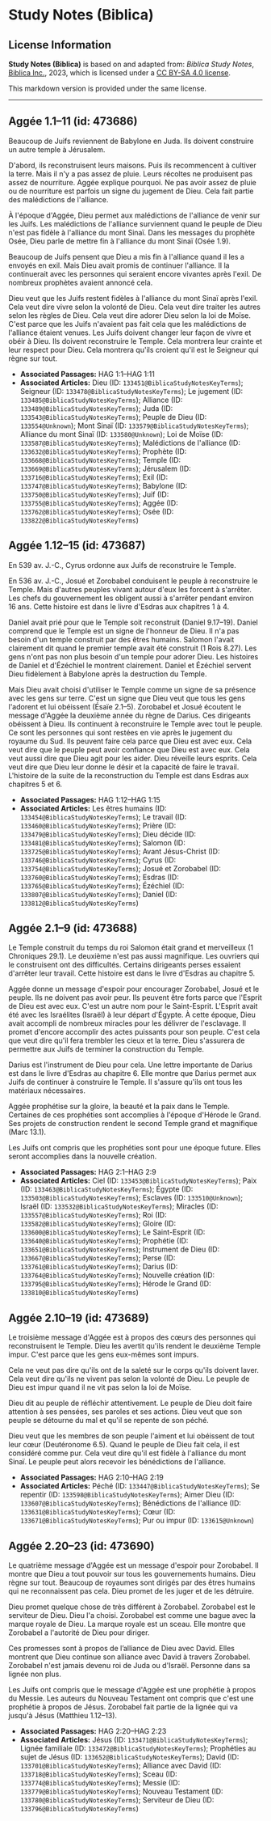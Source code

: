 # Study Notes (Biblica)

## License Information

**Study Notes (Biblica)** is based on and adapted from: _Biblica Study Notes_, [Biblica Inc.](https://www.biblica.com/), 2023, which is licensed under a [CC BY-SA 4.0 license](https://creativecommons.org/licenses/by-sa/4.0/legalcode.en).

This markdown version is provided under the same license.



--------------------------------

## Aggée 1.1–11 (id: 473686)

Beaucoup de Juifs reviennent de Babylone en Juda. Ils doivent construire un autre temple à Jérusalem.

D'abord, ils reconstruisent leurs maisons. Puis ils recommencent à cultiver la terre. Mais il n'y a pas assez de pluie. Leurs récoltes ne produisent pas assez de nourriture. Aggée explique pourquoi. Ne pas avoir assez de pluie ou de nourriture est parfois un signe du jugement de Dieu. Cela fait partie des malédictions de l'alliance.

À l'époque d'Aggée, Dieu permet aux malédictions de l'alliance de venir sur les Juifs. Les malédictions de l'alliance surviennent quand le peuple de Dieu n'est pas fidèle à l'alliance du mont Sinaï. Dans les messages du prophète Osée, Dieu parle de mettre fin à l'alliance du mont Sinaï (Osée 1\.9\).

Beaucoup de Juifs pensent que Dieu a mis fin à l'alliance quand il les a envoyés en exil. Mais Dieu avait promis de continuer l'alliance. Il la continuerait avec les personnes qui seraient encore vivantes après l'exil. De nombreux prophètes avaient annoncé cela.

Dieu veut que les Juifs restent fidèles à l'alliance du mont Sinaï après l'exil. Cela veut dire vivre selon la volonté de Dieu. Cela veut dire traiter les autres selon les règles de Dieu. Cela veut dire adorer Dieu selon la loi de Moïse. C'est parce que les Juifs n'avaient pas fait cela que les malédictions de l'alliance étaient venues. Les Juifs doivent changer leur façon de vivre et obéir à Dieu. Ils doivent reconstruire le Temple. Cela montrera leur crainte et leur respect pour Dieu. Cela montrera qu'ils croient qu'il est le Seigneur qui règne sur tout.

* **Associated Passages:** HAG 1:1–HAG 1:11
* **Associated Articles:** Dieu (ID: `133451@BiblicaStudyNotesKeyTerms`); Seigneur (ID: `133478@BiblicaStudyNotesKeyTerms`); Le jugement (ID: `133485@BiblicaStudyNotesKeyTerms`); Alliance (ID: `133489@BiblicaStudyNotesKeyTerms`); Juda (ID: `133543@BiblicaStudyNotesKeyTerms`); Peuple de Dieu (ID: `133554@Unknown`); Mont Sinaï (ID: `133579@BiblicaStudyNotesKeyTerms`); Alliance du mont Sinaï (ID: `133580@Unknown`); Loi de Moïse (ID: `133587@BiblicaStudyNotesKeyTerms`); Malédictions de l'alliance (ID: `133632@BiblicaStudyNotesKeyTerms`); Prophète (ID: `133668@BiblicaStudyNotesKeyTerms`); Temple (ID: `133669@BiblicaStudyNotesKeyTerms`); Jérusalem (ID: `133716@BiblicaStudyNotesKeyTerms`); Exil (ID: `133747@BiblicaStudyNotesKeyTerms`); Babylone (ID: `133750@BiblicaStudyNotesKeyTerms`); Juif (ID: `133755@BiblicaStudyNotesKeyTerms`); Aggée (ID: `133762@BiblicaStudyNotesKeyTerms`); Osée (ID: `133822@BiblicaStudyNotesKeyTerms`)

## Aggée 1.12–15 (id: 473687)

En 539 av. J.\-C., Cyrus ordonne aux Juifs de reconstruire le Temple.

En 536 av. J.\-C., Josué et Zorobabel conduisent le peuple à reconstruire le Temple. Mais d'autres peuples vivant autour d'eux les forcent à s'arrêter. Les chefs du gouvernement les obligent aussi à s'arrêter pendant environ 16 ans. Cette histoire est dans le livre d'Esdras aux chapitres 1 à 4\.

Daniel avait prié pour que le Temple soit reconstruit (Daniel 9\.17–19\). Daniel comprend que le Temple est un signe de l'honneur de Dieu. Il n'a pas besoin d'un temple construit par des êtres humains. Salomon l'avait clairement dit quand le premier temple avait été construit (1 Rois 8\.27\). Les gens n'ont pas non plus besoin d'un temple pour adorer Dieu. Les histoires de Daniel et d'Ézéchiel le montrent clairement. Daniel et Ézéchiel servent Dieu fidèlement à Babylone après la destruction du Temple.

Mais Dieu avait choisi d'utiliser le Temple comme un signe de sa présence avec les gens sur terre. C'est un signe que Dieu veut que tous les gens l'adorent et lui obéissent (Ésaïe 2\.1–5\). Zorobabel et Josué écoutent le message d'Aggée la deuxième année du règne de Darius. Ces dirigeants obéissent à Dieu. Ils continuent à reconstruire le Temple avec tout le peuple. Ce sont les personnes qui sont restées en vie après le jugement du royaume du Sud. Ils peuvent faire cela parce que Dieu est avec eux. Cela veut dire que le peuple peut avoir confiance que Dieu est avec eux. Cela veut aussi dire que Dieu agit pour les aider. Dieu réveille leurs esprits. Cela veut dire que Dieu leur donne le désir et la capacité de faire le travail. L'histoire de la suite de la reconstruction du Temple est dans Esdras aux chapitres 5 et 6\.

* **Associated Passages:** HAG 1:12–HAG 1:15
* **Associated Articles:** Les êtres humains (ID: `133454@BiblicaStudyNotesKeyTerms`); Le travail (ID: `133460@BiblicaStudyNotesKeyTerms`); Prière (ID: `133479@BiblicaStudyNotesKeyTerms`); Dieu décide (ID: `133481@BiblicaStudyNotesKeyTerms`); Salomon (ID: `133725@BiblicaStudyNotesKeyTerms`); Avant Jésus-Christ (ID: `133746@BiblicaStudyNotesKeyTerms`); Cyrus (ID: `133754@BiblicaStudyNotesKeyTerms`); Josué et Zorobabel (ID: `133760@BiblicaStudyNotesKeyTerms`); Esdras (ID: `133765@BiblicaStudyNotesKeyTerms`); Ézéchiel (ID: `133807@BiblicaStudyNotesKeyTerms`); Daniel (ID: `133812@BiblicaStudyNotesKeyTerms`)

## Aggée 2.1–9 (id: 473688)

Le Temple construit du temps du roi Salomon était grand et merveilleux (1 Chroniques 29\.1\). Le deuxième n'est pas aussi magnifique. Les ouvriers qui le construisent ont des difficultés. Certains dirigeants perses essaient d'arrêter leur travail. Cette histoire est dans le livre d'Esdras au chapitre 5\.

Aggée donne un message d'espoir pour encourager Zorobabel, Josué et le peuple. Ils ne doivent pas avoir peur. Ils peuvent être forts parce que l'Esprit de Dieu est avec eux. C'est un autre nom pour le Saint\-Esprit. L'Esprit avait été avec les Israélites (Israël) à leur départ d'Égypte. À cette époque, Dieu avait accompli de nombreux miracles pour les délivrer de l'esclavage. Il promet d'encore accomplir des actes puissants pour son peuple. C'est cela que veut dire qu'il fera trembler les cieux et la terre. Dieu s'assurera de permettre aux Juifs de terminer la construction du Temple.

Darius est l'instrument de Dieu pour cela. Une lettre importante de Darius est dans le livre d'Esdras au chapitre 6\. Elle montre que Darius permet aux Juifs de continuer à construire le Temple. Il s'assure qu'ils ont tous les matériaux nécessaires.

Aggée prophétise sur la gloire, la beauté et la paix dans le Temple. Certaines de ces prophéties sont accomplies à l'époque d'Hérode le Grand. Ses projets de construction rendent le second Temple grand et magnifique (Marc 13\.1\). 

Les Juifs ont compris que les prophéties sont pour une époque future. Elles seront accomplies dans la nouvelle création.

* **Associated Passages:** HAG 2:1–HAG 2:9
* **Associated Articles:** Ciel (ID: `133453@BiblicaStudyNotesKeyTerms`); Paix (ID: `133463@BiblicaStudyNotesKeyTerms`); Égypte (ID: `133503@BiblicaStudyNotesKeyTerms`); Esclaves (ID: `133510@Unknown`); Israël (ID: `133532@BiblicaStudyNotesKeyTerms`); Miracles (ID: `133557@BiblicaStudyNotesKeyTerms`); Roi (ID: `133582@BiblicaStudyNotesKeyTerms`); Gloire (ID: `133600@BiblicaStudyNotesKeyTerms`); Le Saint-Esprit (ID: `133640@BiblicaStudyNotesKeyTerms`); Prophétie (ID: `133651@BiblicaStudyNotesKeyTerms`); Instrument de Dieu (ID: `133667@BiblicaStudyNotesKeyTerms`); Perse (ID: `133761@BiblicaStudyNotesKeyTerms`); Darius (ID: `133764@BiblicaStudyNotesKeyTerms`); Nouvelle création (ID: `133795@BiblicaStudyNotesKeyTerms`); Hérode le Grand (ID: `133810@BiblicaStudyNotesKeyTerms`)

## Aggée 2.10–19 (id: 473689)

Le troisième message d'Aggée est à propos des cœurs des personnes qui reconstruisent le Temple. Dieu les avertit qu'ils rendent le deuxième Temple impur. C'est parce que les gens eux\-mêmes sont impurs.

Cela ne veut pas dire qu'ils ont de la saleté sur le corps qu'ils doivent laver. Cela veut dire qu'ils ne vivent pas selon la volonté de Dieu. Le peuple de Dieu est impur quand il ne vit pas selon la loi de Moïse.

Dieu dit au peuple de réfléchir attentivement. Le peuple de Dieu doit faire attention à ses pensées, ses paroles et ses actions. Dieu veut que son peuple se détourne du mal et qu'il se repente de son péché.

Dieu veut que les membres de son peuple l'aiment et lui obéissent de tout leur cœur (Deutéronome 6\.5\). Quand le peuple de Dieu fait cela, il est considéré comme pur. Cela veut dire qu'il est fidèle à l'alliance du mont Sinaï. Le peuple peut alors recevoir les bénédictions de l'alliance.

* **Associated Passages:** HAG 2:10–HAG 2:19
* **Associated Articles:** Péché (ID: `133447@BiblicaStudyNotesKeyTerms`); Se repentir (ID: `133598@BiblicaStudyNotesKeyTerms`); Aimer Dieu (ID: `133607@BiblicaStudyNotesKeyTerms`); Bénédictions de l'alliance (ID: `133631@BiblicaStudyNotesKeyTerms`); Cœur (ID: `133671@BiblicaStudyNotesKeyTerms`); Pur ou impur (ID: `133615@Unknown`)

## Aggée 2.20–23 (id: 473690)

Le quatrième message d'Aggée est un message d'espoir pour Zorobabel. Il montre que Dieu a tout pouvoir sur tous les gouvernements humains. Dieu règne sur tout. Beaucoup de royaumes sont dirigés par des êtres humains qui ne reconnaissent pas cela. Dieu promet de les juger et de les détruire.

Dieu promet quelque chose de très différent à Zorobabel. Zorobabel est le serviteur de Dieu. Dieu l'a choisi. Zorobabel est comme une bague avec la marque royale de Dieu. La marque royale est un sceau. Elle montre que Zorobabel a l'autorité de Dieu pour diriger.

Ces promesses sont à propos de l’alliance de Dieu avec David. Elles montrent que Dieu continue son alliance avec David à travers Zorobabel. Zorobabel n'est jamais devenu roi de Juda ou d'Israël. Personne dans sa lignée non plus.

Les Juifs ont compris que le message d'Aggée est une prophétie à propos du Messie. Les auteurs du Nouveau Testament ont compris que c'est une prophétie à propos de Jésus. Zorobabel fait partie de la lignée qui va jusqu'à Jésus (Matthieu 1\.12–13\).

* **Associated Passages:** HAG 2:20–HAG 2:23
* **Associated Articles:** Jésus (ID: `133471@BiblicaStudyNotesKeyTerms`); Lignée familiale (ID: `133472@BiblicaStudyNotesKeyTerms`); Prophéties au sujet de Jésus (ID: `133652@BiblicaStudyNotesKeyTerms`); David (ID: `133701@BiblicaStudyNotesKeyTerms`); Alliance avec David (ID: `133718@BiblicaStudyNotesKeyTerms`); Sceau (ID: `133774@BiblicaStudyNotesKeyTerms`); Messie (ID: `133779@BiblicaStudyNotesKeyTerms`); Nouveau Testament (ID: `133780@BiblicaStudyNotesKeyTerms`); Serviteur de Dieu (ID: `133796@BiblicaStudyNotesKeyTerms`)

